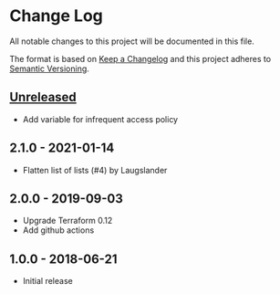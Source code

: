 # Change Log
All notable changes to this project will be documented in this file.

The format is based on [Keep a Changelog](http://keepachangelog.com/)
and this project adheres to [Semantic Versioning](http://semver.org/).

## [Unreleased]
- Add variable for infrequent access policy

## 2.1.0 - 2021-01-14
- Flatten list of lists (#4) by Laugslander

## 2.0.0 - 2019-09-03
- Upgrade Terraform 0.12
- Add github actions

## 1.0.0 - 2018-06-21
- Initial release

[Unreleased]: https://github.com/philips-software/terraform-aws-efs/compare/2.1.0...HEAD
[2.1.0]: https://github.com/philips-software/terraform-aws-efs/compare/2.1.0...2.0.0
[2.0.0]: https://github.com/philips-software/terraform-aws-efs/compare/2.0.0...1.0.0
